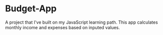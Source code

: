 # Budget-App
A project that I've built on my JavaScript learning path. This app calculates monthly income and expenses based on inputed values.
